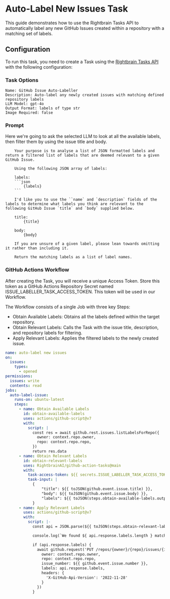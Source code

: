 # Auto-Label New Issues Task

This guide demonstrates how to use the Rightbrain Tasks API to automatically label any new GitHub Issues created within a repository with a matching set of labels.

## Configuration

To run this task, you need to create a Task using the [Rightbrain Tasks API](https://docs.rightbrain.ai/api-reference/tasks/create-task) with the following configuration:

### Task Options

    Name: GitHub Issue Auto-Labeller
    Description: Auto-label any newly created issues with matching defined repository labels
    LLM Model: gpt-4o
    Output Format: labels of type str
    Image Required: false

### Prompt

Here we're going to ask the selected LLM to look at all the available labels, then filter them by using the issue title and body.

````
    Your purpose is to analyse a list of JSON formatted labels and return a filtered list of labels that are deemed relevant to a given GitHub Issue.

    Using the following JSON array of labels:

    labels:
    ```json
        {labels}
    ```

    I'd like you to use the ``name` and `description` fields of the labels to determine what labels you think are relevant to the following GitHub Issue `title` and `body` supplied below.

    title:
        {title}

    body:
        {body}

    If you are unsure of a given label, please lean towards omitting it rather than including it.

    Return the matching labels as a list of label names.
````

### GitHub Actions Workflow

After creating the Task, you will receive a unique Access Token. Store this token as a GitHub Actions Repository Secret named ISSUE_LABELLER_TASK_ACCESS_TOKEN. This token will be used in our Workflow.

The Workflow consists of a single Job with three key Steps:

- Obtain Available Labels: Obtains all the labels defined within the target repository.
- Obtain Relevant Labels: Calls the Task with the issue title, description, and repository labels for filtering.
- Apply Relevant Labels: Applies the filtered labels to the newly created issue.

```yaml
name: auto-label new issues
on:
  issues:
    types:
      - opened
permissions:
  issues: write
  contents: read
jobs:
  auto-label-issue:
    runs-on: ubuntu-latest
    steps:
      - name: Obtain Available Labels
        id: obtain-available-labels
        uses: actions/github-script@v7
        with:
          script: |
            const res = await github.rest.issues.listLabelsForRepo({
              owner: context.repo.owner,
              repo: context.repo.repo,
            })
            return res.data
      - name: Obtain Relevant Labels
        id: obtain-relevant-labels
        uses: RightbrainAI/github-action-tasks@main
        with:
          task-access-token: ${{ secrets.ISSUE_LABELLER_TASK_ACCESS_TOKEN }}
          task-input: |
            {
                "title": ${{ toJSON(github.event.issue.title) }},
                "body": ${{ toJSON(github.event.issue.body) }},
                "labels": ${{ toJSON(steps.obtain-available-labels.outputs.result) }}
            }
      - name: Apply Relevant Labels
        uses: actions/github-script@v7
        with:
          script: |-
            const api = JSON.parse(${{ toJSON(steps.obtain-relevant-labels.outputs.response) }})

            console.log(`We found ${ api.response.labels.length } matching labels`)

            if (api.response.labels) {
              await github.request('PUT /repos/{owner}/{repo}/issues/{issue_number}/labels', {
                owner: context.repo.owner,
                repo: context.repo.repo,
                issue_number: ${{ github.event.issue.number }},
                labels: api.response.labels,
                headers: {
                  'X-GitHub-Api-Version': '2022-11-28'
                }
              })
            }
```
